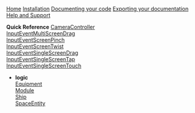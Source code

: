 [Home](Home)
[Installation](Installation)
[Documenting your code](Documenting)
[Exporting your documentation](Exporting)
[Help and Support](Help)

**Quick Reference** [CameraController](CameraController)  
 [InputEventMultiScreenDrag](InputEventMultiScreenDrag)  
 [InputEventScreenPinch](InputEventScreenPinch)  
 [InputEventScreenTwist](InputEventScreenTwist)  
 [InputEventSingleScreenDrag](InputEventSingleScreenDrag)  
 [InputEventSingleScreenTap](InputEventSingleScreenTap)  
 [InputEventSingleScreenTouch](InputEventSingleScreenTouch)  
- **logic**  
   [Equipment](Equipment)  
   [Module](Module)  
   [Ship](Ship)  
   [SpaceEntity](SpaceEntity)  
